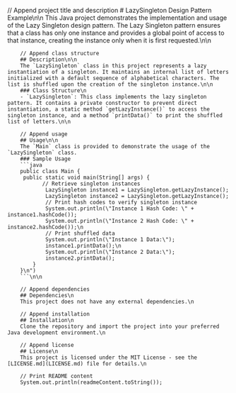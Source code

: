  // Append project title and description
        # LazySingleton Design Pattern Example\n\n
        This Java project demonstrates the implementation and usage of the Lazy Singleton design pattern. The Lazy Singleton pattern ensures that a class has only one instance and provides a global point of access to that instance, creating the instance only when it is first requested.\n\n

        // Append class structure
        ## Description\n\n
        The `LazySingleton` class in this project represents a lazy instantiation of a singleton. It maintains an internal list of letters initialized with a default sequence of alphabetical characters. The list is shuffled upon the creation of the singleton instance.\n\n
        ### Class Structure\n
        - `LazySingleton`: This class implements the lazy singleton pattern. It contains a private constructor to prevent direct instantiation, a static method `getLazyInstance()` to access the singleton instance, and a method `printData()` to print the shuffled list of letters.\n\n

        // Append usage
        ## Usage\n\n
        The `Main` class is provided to demonstrate the usage of the `LazySingleton` class.
        ### Sample Usage
        ```java
        public class Main {
         public static void main(String[] args) {
               // Retrieve singleton instances
                LazySingleton instance1 = LazySingleton.getLazyInstance();
                LazySingleton instance2 = LazySingleton.getLazyInstance();
                // Print hash codes to verify singleton instance
                System.out.println(\"Instance 1 Hash Code: \" + instance1.hashCode());
                System.out.println(\"Instance 2 Hash Code: \" + instance2.hashCode());\n
                // Print shuffled data
                System.out.println(\"Instance 1 Data:\");
                instance1.printData();\n
                System.out.println(\"Instance 2 Data:\");
                instance2.printData();
            }
        }\n")
        ```\n\n

        // Append dependencies
        ## Dependencies\n
        This project does not have any external dependencies.\n

        // Append installation
        ## Installation\n
        Clone the repository and import the project into your preferred Java development environment.\n

        // Append license
        ## License\n
        This project is licensed under the MIT License - see the [LICENSE.md](LICENSE.md) file for details.\n

        // Print README content
        System.out.println(readmeContent.toString());
